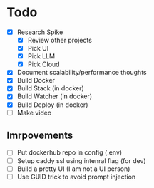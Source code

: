 Todo
====
- [x] Research Spike
    - [x] Review other projects
    - [x] Pick UI
    - [x] Pick LLM
    - [x] Pick Cloud
- [x] Document scalability/performance thoughts
- [x] Build Docker
- [x] Build Stack (in docker)
- [x] Build Watcher (in docker)
- [x] Build Deploy (in docker)
- [ ] Make video

Imrpovements
------------
- [ ] Put dockerhub repo in config (.env)
- [ ] Setup caddy ssl using intenral flag (for dev)
- [ ] Build a pretty UI (I am not a UI person)
- [ ] Use GUID trick to avoid prompt injection
